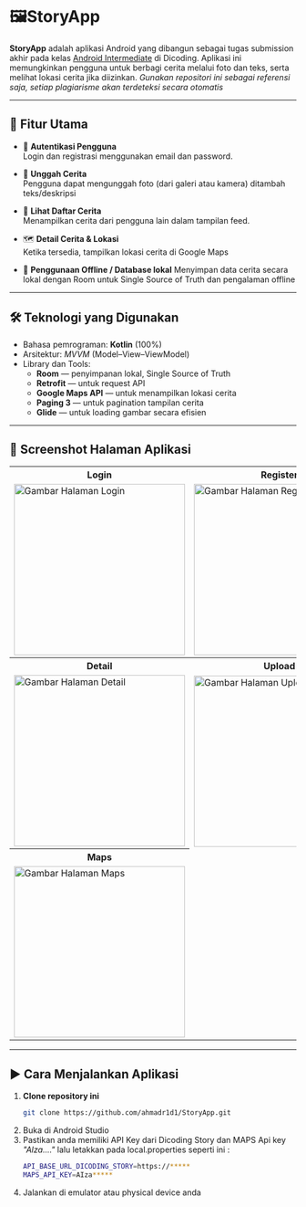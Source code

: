 # 🖼️StoryApp

**StoryApp** adalah aplikasi Android yang dibangun sebagai tugas submission akhir pada kelas [Android Intermediate](https://www.dicoding.com/academies/352-belajar-pengembangan-aplikasi-android-intermediate) di Dicoding. 
Aplikasi ini memungkinkan pengguna untuk berbagi cerita melalui foto dan teks, serta melihat lokasi cerita jika diizinkan.
<i>Gunakan repositori ini sebagai referensi saja, setiap plagiarisme akan terdeteksi secara otomatis</i>

---

## 🚀 Fitur Utama

- 👤 **Autentikasi Pengguna**  
  Login dan registrasi menggunakan email dan password.

- 📩 **Unggah Cerita**  
  Pengguna dapat mengunggah foto (dari galeri atau kamera) ditambah teks/deskripsi

- 👀 **Lihat Daftar Cerita**  
  Menampilkan cerita dari pengguna lain dalam tampilan feed.

- 🗺️ **Detail Cerita & Lokasi**  
  Ketika tersedia, tampilkan lokasi cerita di Google Maps

- 📡 **Penggunaan Offline / Database lokal**
  Menyimpan data cerita secara lokal dengan Room untuk Single Source of Truth dan pengalaman offline

---

## 🛠️ Teknologi yang Digunakan

- Bahasa pemrograman: **Kotlin** (100%)
- Arsitektur: *MVVM* (Model–View–ViewModel)
- Library dan Tools:
  - **Room** — penyimpanan lokal, Single Source of Truth
  - **Retrofit** — untuk request API
  - **Google Maps API** — untuk menampilkan lokasi cerita
  - **Paging 3** — untuk pagination tampilan cerita
  - **Glide** — untuk loading gambar secara efisien

---

## 📸 Screenshot Halaman Aplikasi
<table>
  <tr>
    <th>Login</th>
    <th>Register</th>
    <th>Home</th>
  </tr>
  <tr>
    <td><img src="https://github.com/user-attachments/assets/7f9a9fb8-6042-425a-8500-ac8f90f66187" alt="Gambar Halaman Login" width="300"></td>
    <td><img src="https://github.com/user-attachments/assets/fbe50afb-5aea-4760-915b-db2fba32c945" alt="Gambar Halaman Register" width="300"></td>
    <td><img src="https://github.com/user-attachments/assets/37c05c0e-a7e3-4576-be5e-d8d1ed52a176" alt="Gambar Halaman Home" width="300"></td>
  </tr>
  <tr>
    <th>Detail</th>
    <th>Upload</th>
    <th>Settings</th>
  </tr>
  <tr>
    <td><img src="https://github.com/user-attachments/assets/e99d6b18-487b-48fd-add3-c9f8265261a5" alt="Gambar Halaman Detail" width="300"></td>
    <td><img src="https://github.com/user-attachments/assets/e417b129-84f5-4f37-9927-d9207702602b" alt="Gambar Halaman Upload" width="300"></td>
    <td><img src="https://github.com/user-attachments/assets/3b6a3b03-ada4-4d3b-8879-2cc351d6185c" alt="Gambar Halaman Settings" width="300"></td>
  </tr>
  <tr>
    <th>Maps</th>
  </tr>
  <tr>
    <td><img src="https://github.com/user-attachments/assets/70893d3c-2fbc-41b1-84dd-13b1a2b86959" alt="Gambar Halaman Maps" width="300"></td>
  </tr>
</table>

---

## ▶️ Cara Menjalankan Aplikasi

1. **Clone repository ini**  
   ```bash
   git clone https://github.com/ahmadr1d1/StoryApp.git
   ```
2. Buka di Android Studio
3. Pastikan anda memiliki API Key dari Dicoding Story dan MAPS Api key <i>"Alza...."</i> lalu letakkan pada local.properties seperti ini :
   ```bash
   API_BASE_URL_DICODING_STORY=https://*****
   MAPS_API_KEY=AIza*****
   ```
4. Jalankan di emulator atau physical device anda
